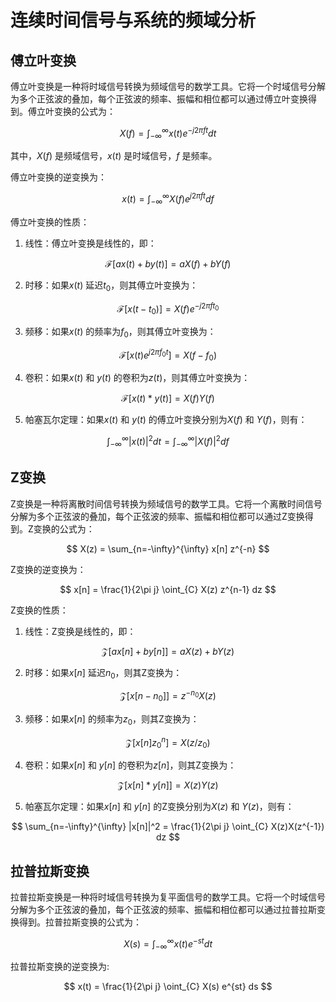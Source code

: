 # 连续时间信号与系统的频域分析

## 傅立叶变换

傅立叶变换是一种将时域信号转换为频域信号的数学工具。它将一个时域信号分解为多个正弦波的叠加，每个正弦波的频率、振幅和相位都可以通过傅立叶变换得到。傅立叶变换的公式为：

$$
X(f) = \int_{-\infty}^{\infty} x(t) e^{-j2\pi ft} dt
$$

其中，$X(f)$ 是频域信号，$x(t)$ 是时域信号，$f$ 是频率。

傅立叶变换的逆变换为：

$$
x(t) = \int_{-\infty}^{\infty} X(f) e^{j2\pi ft} df
$$

傅立叶变换的性质：

1. 线性：傅立叶变换是线性的，即：

$$
\mathcal{F}[ax(t) + by(t)] = aX(f) + bY(f)
$$

2. 时移：如果$x(t)$ 延迟$t_0$，则其傅立叶变换为：

$$
\mathcal{F}[x(t-t_0)] = X(f)e^{-j2\pi ft_0}
$$

3. 频移：如果$x(t)$ 的频率为$f_0$，则其傅立叶变换为：

$$
\mathcal{F}[x(t)e^{j2\pi f_0t}] = X(f-f_0)
$$

4. 卷积：如果$x(t)$ 和 $y(t)$ 的卷积为$z(t)$，则其傅立叶变换为：

$$
\mathcal{F}[x(t)*y(t)] = X(f)Y(f)
$$

5. 帕塞瓦尔定理：如果$x(t)$ 和 $y(t)$ 的傅立叶变换分别为$X(f)$ 和 $Y(f)$，则有：

$$
\int_{-\infty}^{\infty} |x(t)|^2 dt = \int_{-\infty}^{\infty} |X(f)|^2 df
$$

## Z变换

Z变换是一种将离散时间信号转换为频域信号的数学工具。它将一个离散时间信号分解为多个正弦波的叠加，每个正弦波的频率、振幅和相位都可以通过Z变换得到。Z变换的公式为：

$$
X(z) = \sum_{n=-\infty}^{\infty} x[n] z^{-n}
$$     


Z变换的逆变换为：

$$
x[n] = \frac{1}{2\pi j} \oint_{C} X(z) z^{n-1} dz
$$


Z变换的性质：

1. 线性：Z变换是线性的，即：

$$
\mathcal{Z}[ax[n] + by[n]] = aX(z) + bY(z)
$$  

2. 时移：如果$x[n]$ 延迟$n_0$，则其Z变换为：

$$
\mathcal{Z}[x[n-n_0]] = z^{-n_0}X(z)
$$

3. 频移：如果$x[n]$ 的频率为$z_0$，则其Z变换为：

$$
\mathcal{Z}[x[n]z_0^n] = X(z/z_0)
$$

4. 卷积：如果$x[n]$ 和 $y[n]$ 的卷积为$z[n]$，则其Z变换为：

$$
\mathcal{Z}[x[n]*y[n]] = X(z)Y(z)
$$  

5. 帕塞瓦尔定理：如果$x[n]$ 和 $y[n]$ 的Z变换分别为$X(z)$ 和 $Y(z)$，则有：

$$
\sum_{n=-\infty}^{\infty} |x[n]|^2 = \frac{1}{2\pi j} \oint_{C} X(z)X(z^{-1}) dz
$$  

## 拉普拉斯变换

拉普拉斯变换是一种将时域信号转换为复平面信号的数学工具。它将一个时域信号分解为多个正弦波的叠加，每个正弦波的频率、振幅和相位都可以通过拉普拉斯变换得到。拉普拉斯变换的公式为：

$$
X(s) = \int_{-\infty}^{\infty} x(t) e^{-st} dt
$$

拉普拉斯变换的逆变换为:

$$
x(t) = \frac{1}{2\pi j} \oint_{C} X(s) e^{st} ds
$$

